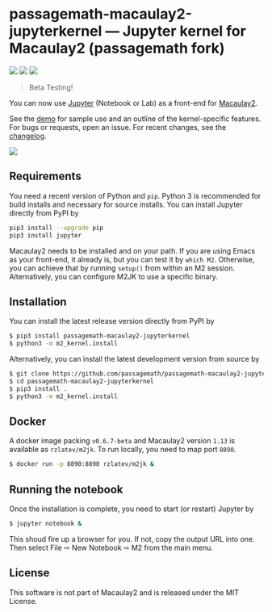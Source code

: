 # passagemath-macaulay2-jupyterkernel — Jupyter kernel for Macaulay2 (passagemath fork)

[![](https://img.shields.io/travis/radoslavraynov/Macaulay2-Jupyter-Kernel.svg?style=flat-square)](https://travis-ci.org/radoslavraynov/Macaulay2-Jupyter-Kernel/)
[![](https://img.shields.io/pypi/v/macaulay2-jupyter-kernel.svg?style=flat-square)](https://pypi.org/project/macaulay2-jupyter-kernel/)
[![](https://img.shields.io/github/commits-since/radoslavraynov/macaulay2-jupyter-kernel/latest.svg?style=flat-square)](#)

> Beta Testing!

You can now use [Jupyter](http://www.jupyter.org) (Notebook or Lab) as a front-end for [Macaulay2](http://faculty.math.illinois.edu/Macaulay2/).

See the [demo][demo] for sample use and an outline of the kernel-specific features.
For bugs or requests, open an issue.
For recent changes, see the [changelog](CHANGELOG.md).

[![](/demo/screenshot1.png)](https://github.com/radoslavraynov/Macaulay2-Jupyter-Kernel/blob/master/demo/screenshot1.png?raw=true)

## Requirements

You need a recent version of Python and `pip`.
Python 3 is recommended for build installs and necessary for source installs.
You can install Jupyter directly from PyPI by
```bash
pip3 install --upgrade pip
pip3 install jupyter
```

Macaulay2 needs to be installed and on your path.
If you are using Emacs as your front-end, it already is, but you can test it by `which M2`.
Otherwise, you can achieve that by running `setup()` from within an M2 session.
Alternatively, you can configure M2JK to use a specific binary.

## Installation

You can install the latest release version directly from PyPI by

```bash
$ pip3 install passagemath-macaulay2-jupyterkernel
$ python3 -m m2_kernel.install
```

Alternatively, you can install the latest development version from source by

```bash
$ git clone https://github.com/passagemath/passagemath-macaulay2-jupyterkernel.git
$ cd passagemath-macaulay2-jupyterkernel
$ pip3 install .
$ python3 -m m2_kernel.install
```

## Docker

A docker image packing `v0.6.7-beta` and Macaulay2 version `1.13` is available as `rzlatev/m2jk`.
To run locally, you need to map port `8890`.

```bash
$ docker run -p 8890:8890 rzlatev/m2jk &
```

## Running the notebook

Once the installation is complete, you need to start (or restart) Jupyter by

```bash
$ jupyter notebook &
```

This shoud fire up a browser for you. If not, copy the output URL into one.
Then select File ⇨ New Notebook ⇨ M2 from the main menu.

<!-- Note that while the notebooks from the [Examples](#Examples) section are
statically rendered locally and reside on Github,
they are displayed thru [nbviewer](https://nbviewer.jupyter.org)
since Github seems to only support plain text output.
This isn't a problem when using the default display mode.
On the other hand, client-side syntax highlighting, such as in the screenshots,
is missing entirely. -->

## License

This software is not part of Macaulay2 and is released under the MIT License.

[demo]: https://nbviewer.jupyter.org/github/radoslavraynov/Macaulay2-Jupyter-Kernel/blob/master/demo/demo.ipynb
[features]: https://nbviewer.jupyter.org/github/radoslavraynov/Macaulay2-Jupyter-Kernel/blob/master/demo/features.ipynb
[m2book]: https://nbviewer.jupyter.org/github/radoslavraynov/Macaulay2-Jupyter-Kernel/blob/master/demo/m2book.ipynb
